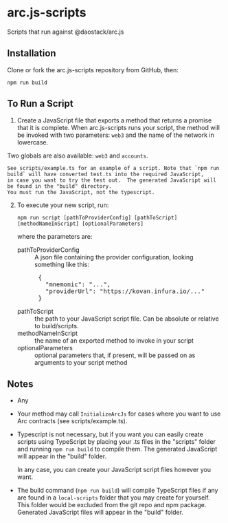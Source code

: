 # arc.js-scripts
Scripts that run against @daostack/arc.js

## Installation

Clone or fork the arc.js-scripts repository from GitHub, then:

```
npm run build
```

## To Run a Script

1. Create a JavaScript file that exports a method that returns a promise that it is complete.
 When arc.js-scripts runs your script, the method will be invoked with two parameters: `web3` and the name of the network in lowercase.
 
 Two globals are also available: `web3` and `accounts`.
 
    See scripts/example.ts for an example of a script. Note that `npm run build` will have converted test.ts into the required JavaScript, 
    in case you want to try the test out.  The generated JavaScript will be found in the "build" directory.
    You must run the JavaScript, not the typescript.
2. To execute your new script, run:

    `npm run script [pathToProviderConfig] [pathToScript] [methodNameInScript] [optionalParameters]`

    where the parameters are:

    <dl>
    <dt>pathToProviderConfig</dt>
    <dd>A json file containing the provider configuration, looking something like this:
      <pre>
    {
      "mnemonic": "...",
      "providerUrl": "https://kovan.infura.io/..."
    }</pre>
      </dd>
    <dt>pathToScript</dt><dd>the path to your JavaScript script file.  Can be absolute or relative to build/scripts.</dd>
    <dt>methodNameInScript</dt><dd>the name of an exported method to invoke in your script</dd>
    <dt>optionalParameters</dt><dd>optional parameters that, if present, will be passed on as arguments to your script method</dd>
    </dl>

## Notes

* Any 
* Your method may call `InitializeArcJs` for cases where you want to use Arc contracts (see scripts/example.ts).

* Typescript is not necessary, but if you want you can easily create scripts using TypeScript by placing your .ts files in the "scripts" folder and running `npm run build` to compile them.  The generated JavaScript will appear in the "build" folder.

    In any case, you can create your JavaScript script files however you want.

* The build command (`npm run build`) will compile TypeScript files if any are found in a `local-scripts` folder that you may create for yourself.  This folder would be excluded from the git repo and npm package.  Generated JavaScript files will appear in the "build" folder.
